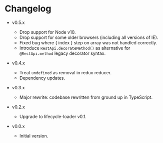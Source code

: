 
# Changelog

- v0.5.x
  - Drop support for Node v10.
  - Drop support for some older browsers (including all versions of IE).
  - Fixed bug where { index } step on array was not handled correctly.
  - Introduce `RestApi.decorateMethod()` as alternative for `@RestApi.method` legacy decorator syntax.

- v0.4.x
  - Treat `undefined` as removal in redux reducer.
  - Dependency updates.

- v0.3.x
  - Major rewrite: codebase rewritten from ground up in TypeScript.

- v0.2.x
  - Upgrade to lifecycle-loader v0.1.

- v0.0.x
  - Initial version.
